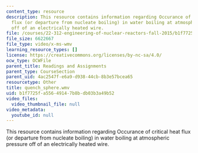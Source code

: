 ```yaml
---
content_type: resource
description: This resource contains information regarding Occurance of critical heat
  flux (or departure from nucleate boiling) in water boiling at atmospheric pressure
  off of an electrically heated wire.
file: /courses/22-312-engineering-of-nuclear-reactors-fall-2015/b1f7725fa55649147b8bdb03b3a49b52_quench_sphere.wmv
file_size: 6622667
file_type: video/x-ms-wmv
learning_resource_types: []
license: https://creativecommons.org/licenses/by-nc-sa/4.0/
ocw_type: OCWFile
parent_title: Readings and Assignments
parent_type: CourseSection
parent_uid: 4ac2547f-e6a9-d938-44cb-8b3e57bcea65
resourcetype: Other
title: quench_sphere.wmv
uid: b1f7725f-a556-4914-7b8b-db03b3a49b52
video_files:
  video_thumbnail_file: null
video_metadata:
  youtube_id: null
---
```

This resource contains information regarding Occurance of critical heat flux (or departure from nucleate boiling) in water boiling at atmospheric pressure off of an electrically heated wire.